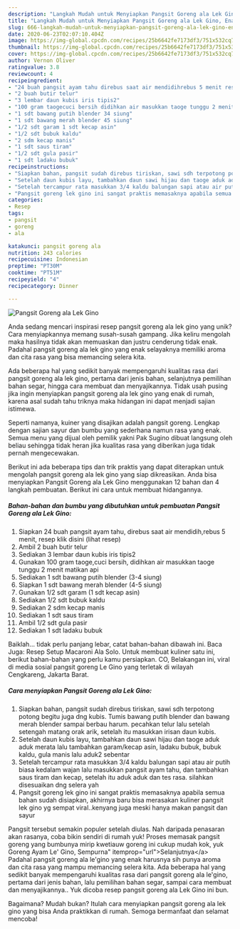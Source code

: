 ```yaml
---
description: "Langkah Mudah untuk Menyiapkan Pangsit Goreng ala Lek Gino, Enak"
title: "Langkah Mudah untuk Menyiapkan Pangsit Goreng ala Lek Gino, Enak"
slug: 666-langkah-mudah-untuk-menyiapkan-pangsit-goreng-ala-lek-gino-enak
date: 2020-06-23T02:07:10.404Z
image: https://img-global.cpcdn.com/recipes/25b6642fe7173df3/751x532cq70/pangsit-goreng-ala-lek-gino-foto-resep-utama.jpg
thumbnail: https://img-global.cpcdn.com/recipes/25b6642fe7173df3/751x532cq70/pangsit-goreng-ala-lek-gino-foto-resep-utama.jpg
cover: https://img-global.cpcdn.com/recipes/25b6642fe7173df3/751x532cq70/pangsit-goreng-ala-lek-gino-foto-resep-utama.jpg
author: Vernon Oliver
ratingvalue: 3.8
reviewcount: 4
recipeingredient:
- "24 buah pangsit ayam tahu direbus saat air mendidihrebus 5 menit resep klik disini           lihat resep"
- "2 buah butir telur"
- "3 lembar daun kubis iris tipis2"
- "100 gram taogecuci bersih didihkan air masukkan taoge tunggu 2 menit matikan api"
- "1 sdt bawang putih blender 34 siung"
- "1 sdt bawang merah blender 45 siung"
- "1/2 sdt garam 1 sdt kecap asin"
- "1/2 sdt bubuk kaldu"
- "2 sdm kecap manis"
- "1 sdt saus tiram"
- "1/2 sdt gula pasir"
- "1 sdt ladaku bubuk"
recipeinstructions:
- "Siapkan bahan, pangsit sudah direbus tiriskan, sawi sdh terpotong potong begitu juga dng kubis. Tumis bawang putih blender dan bawang merah blender sampai berbau harum. pecahkan telur lalu setelah setengah matang orak arik, setelah itu masukkan irisan daun kubis."
- "Setelah daun kubis layu, tambahkan daun sawi hijau dan taoge aduk aduk merata lalu tambahkan garam/kecap asin, ladaku bubuk, bubuk kaldu, gula manis lalu aduk2 sebentar"
- "Setelah tercampur rata masukkan 3/4 kaldu balungan sapi atau air putih biasa kedalam wajan lalu masukkan pangsit ayam tahu, dan tambahkan saus tiram dan kecap, setelah itu aduk aduk dan tes rasa. silahkan disesuaikan dng selera yah"
- "Pangsit goreng lek gino ini sangat praktis memasaknya apabila semua bahan sudah disiapkan, akhirnya baru bisa merasakan kuliner pangsit lek gino yg sempat viral..kenyang juga meski hanya makan pangsit dan sayur"
categories:
- Resep
tags:
- pangsit
- goreng
- ala

katakunci: pangsit goreng ala 
nutrition: 243 calories
recipecuisine: Indonesian
preptime: "PT30M"
cooktime: "PT51M"
recipeyield: "4"
recipecategory: Dinner

---
```



![Pangsit Goreng ala Lek Gino](https://img-global.cpcdn.com/recipes/25b6642fe7173df3/751x532cq70/pangsit-goreng-ala-lek-gino-foto-resep-utama.jpg)

Anda sedang mencari inspirasi resep pangsit goreng ala lek gino yang unik? Cara menyiapkannya memang susah-susah gampang. Jika keliru mengolah maka hasilnya tidak akan memuaskan dan justru cenderung tidak enak. Padahal pangsit goreng ala lek gino yang enak selayaknya memiliki aroma dan cita rasa yang bisa memancing selera kita.

Ada beberapa hal yang sedikit banyak mempengaruhi kualitas rasa dari pangsit goreng ala lek gino, pertama dari jenis bahan, selanjutnya pemilihan bahan segar, hingga cara membuat dan menyajikannya. Tidak usah pusing jika ingin menyiapkan pangsit goreng ala lek gino yang enak di rumah, karena asal sudah tahu triknya maka hidangan ini dapat menjadi sajian istimewa.

Seperti namanya, kuiner yang disajikan adalah pangsit goreng. Lengkap dengan sajian sayur dan bumbu yang sederhana namun rasa yang enak. Semua menu yang dijual oleh pemilik yakni Pak Sugino dibuat langsung oleh beliau sehingga tidak heran jika kualitas rasa yang diberikan juga tidak pernah mengecewakan.


Berikut ini ada beberapa tips dan trik praktis yang dapat diterapkan untuk mengolah pangsit goreng ala lek gino yang siap dikreasikan. Anda bisa menyiapkan Pangsit Goreng ala Lek Gino menggunakan 12 bahan dan 4 langkah pembuatan. Berikut ini cara untuk membuat hidangannya.

<!--inarticleads1-->

##### Bahan-bahan dan bumbu yang dibutuhkan untuk pembuatan Pangsit Goreng ala Lek Gino:

1. Siapkan 24 buah pangsit ayam tahu, direbus saat air mendidih,rebus 5 menit, resep klik disini           (lihat resep)
1. Ambil 2 buah butir telur
1. Sediakan 3 lembar daun kubis iris tipis2
1. Gunakan 100 gram taoge,cuci bersih, didihkan air masukkan taoge tunggu 2 menit matikan api
1. Sediakan 1 sdt bawang putih blender (3-4 siung)
1. Siapkan 1 sdt bawang merah blender (4-5 siung)
1. Gunakan 1/2 sdt garam (1 sdt kecap asin)
1. Sediakan 1/2 sdt bubuk kaldu
1. Sediakan 2 sdm kecap manis
1. Sediakan 1 sdt saus tiram
1. Ambil 1/2 sdt gula pasir
1. Sediakan 1 sdt ladaku bubuk


Baiklah… tidak perlu panjang lebar, catat bahan-bahan dibawah ini. Baca Juga: Resep Setup Macaroni Ala Solo. Untuk membuat kuliner satu ini, berikut bahan-bahan yang perlu kamu persiapkan. CO, Belakangan ini, viral di media sosial pangsit goreng Le Gino yang terletak di wilayah Cengkareng, Jakarta Barat. 

<!--inarticleads2-->

##### Cara menyiapkan Pangsit Goreng ala Lek Gino:

1. Siapkan bahan, pangsit sudah direbus tiriskan, sawi sdh terpotong potong begitu juga dng kubis. Tumis bawang putih blender dan bawang merah blender sampai berbau harum. pecahkan telur lalu setelah setengah matang orak arik, setelah itu masukkan irisan daun kubis.
1. Setelah daun kubis layu, tambahkan daun sawi hijau dan taoge aduk aduk merata lalu tambahkan garam/kecap asin, ladaku bubuk, bubuk kaldu, gula manis lalu aduk2 sebentar
1. Setelah tercampur rata masukkan 3/4 kaldu balungan sapi atau air putih biasa kedalam wajan lalu masukkan pangsit ayam tahu, dan tambahkan saus tiram dan kecap, setelah itu aduk aduk dan tes rasa. silahkan disesuaikan dng selera yah
1. Pangsit goreng lek gino ini sangat praktis memasaknya apabila semua bahan sudah disiapkan, akhirnya baru bisa merasakan kuliner pangsit lek gino yg sempat viral..kenyang juga meski hanya makan pangsit dan sayur


Pangsit tersebut semakin populer setelah diulas. Nah daripada penasaran akan rasanya, coba bikin sendiri di rumah yuk! Proses memasak pangsit goreng yang bumbunya mirip kwetiauw goreng ini cukup mudah kok, yuk Goreng Ayam Le&#39; Gino, Sempurna&#34; itemprop=&#34;url&#34;&gt;Selanjutnya&lt;/a&gt; Padahal pangsit goreng ala le&#39;gino yang enak harusnya sih punya aroma dan cita rasa yang mampu memancing selera kita. Ada beberapa hal yang sedikit banyak mempengaruhi kualitas rasa dari pangsit goreng ala le&#39;gino, pertama dari jenis bahan, lalu pemilihan bahan segar, sampai cara membuat dan menyajikannya.. Yuk dicoba resep pangsit goreng ala Lek Gino ini bun. 

Bagaimana? Mudah bukan? Itulah cara menyiapkan pangsit goreng ala lek gino yang bisa Anda praktikkan di rumah. Semoga bermanfaat dan selamat mencoba!
